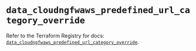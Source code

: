 # `data_cloudngfwaws_predefined_url_category_override`

Refer to the Terraform Registry for docs: [`data_cloudngfwaws_predefined_url_category_override`](https://registry.terraform.io/providers/paloaltonetworks/cloudngfwaws/3.0.4/docs/data-sources/predefined_url_category_override).
